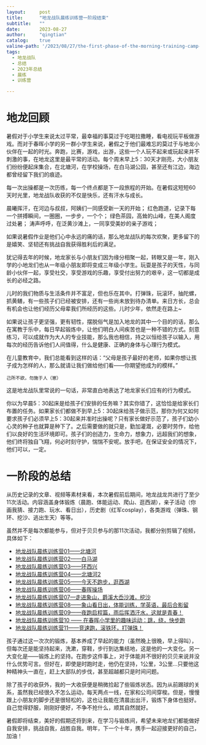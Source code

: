 ```yaml
---
layout:     post
title:      "地龙战队晨练训练营一阶段结束"
subtitle:   ""
date:       2023-08-27
author:     "qingtian"
catalog:    true
valine-path: '/2023/08/27/the-first-phase-of-the-morning-training-camp-for-the-earth-dragon-squadron-has-ended/'
tags:
  - 地龙战队
  - 总结
  - 2023年总结
  - 晨练
  - 训练营

---
```


# 地龙回顾

暑假对于小学生来说太过平常，最幸福的事莫过于吃喝拉撒睡，看电视玩平板做游戏。而对于春晖小学的另一群小学生来说，暑假之于他们最难忘的莫过于与地龙小伙伴在一起的时光。奔跑，比赛，游戏，出游，这些一个人玩不起来或玩起来并不刺激的事，在地龙这里是最平常的活动。每个周末早上5：30天才刚亮，大小朋友们纷纷便起床集合，在北塘河，在学校操场，在白马湖公园，甚至还有江边，海边都曾经留下我们的痕迹。

每一次出操都是一次历练，每一个终点都是下一段旅程的开始。在暑假这短短60天时光里，地龙战队收获的不仅是快乐，还有汗水与成长。

晨曦挥汗，在河边与叔叔，阿姨们一同感受新一天的开始；
红色跑道，记录下每一个拼搏瞬间，一圈圈，一步步，一个个；
绿色茶园，高耸的山峰，在美人阁度过处暑；
涛声呼呼，在泛黄沙滩上，一同享受美妙的亲子游戏；

如果说暑假作业是他们心中永远的痛的话，那么地龙战队的每次欢聚，更多留下的是嬉笑、坚韧还有挑战自我获得胜利后的满足。

犹记得去年的时候，地龙家长与小朋友们因为缘分相聚一起，转眼又是一年，刚入学的小地龙们也从一年级小朋友即将变成三年级小学生。玩耍是孩子的天性，与同龄小伙伴一起，享受社交，享受游戏的乐趣，享受付出努力的艰辛，这一切都是成长的必经之路。

儿时的我们物质与生活条件并不富足，但也乐在其中。打弹珠，玩滚环，抽陀螺，抓黄鳝，有一些孩子们已经被安排，还有一些尚未放到待办清单。来日方长，总会有机会也让他们经历父母辈我们所经历的这些。儿时少年，依然走在路上~

如果说让孩子更坚强，更有韧性，摆脱俗气是加入地龙的其中一个目的的话，那么在寓教于乐中，每日早起锻炼中，让他们明白人间疾苦也是一种不错的方式。刻意练习，可以成就作为大人的专业技能，那么我也相信，持之以恒给孩子以输入，用每次的经历告诉他们人间值得，什么是健康、正确的身体与心理行为模式。

在儿童教育中，我们总能看到这样的话：“父母是孩子最好的老师，如果你想让孩子成为怎样的人，那么就请让我们做给他们看——你期望他成为的模样。”

```
己所不欲，勿施于人（崽）
```

这是地龙战队里常说的一句话，非常直白地表达了地龙家长们应有的行为模式。

你以为早晨5：30起床是给孩子们安排的任务嘛？其实你错了，这恰恰是给家长们布置的任务。如果家长们都做不到早上5：30起床给孩子做示范，那你为何又如何要求孩子们必须早上5：30起来并准时出操呢？只有家长做好示范了，孩子们幼小心灵的种子也就算是种下了。之后需要做的就只是，勤加灌溉，必要时劳作，给他们以良好的生活环境即可。孩子们的创造力，生命力，想象力，远超我们的想象，他们终将独自飞翔，何必时刻守护，惴惴不安呢。放手吧，在保证安全的情况下，他们可以，一定。

# 一阶段的总结

从历史记录的文章、视频等素材来看，本次暑假前后期间，地龙战龙共进行了至少11次活动。内容涵盖身体锻炼（晨跑、体能运动、爬山、逛西湖），亲子活动（你画我猜、接力跑、玩水、看日出），历史剧（红军cosplay），各类游戏（弹珠、钢环、挖沙、逃出生天）等等。

虽然并不是每次都能参与，但对于贝贝参与的那11次活动，我都分别剪辑了视频，具体如下：

- [地龙战队晨练训练营01——北塘河](https://www.bilibili.com/video/BV19W4y1R7pQ/?spm_id_from=333.999.0.0)
- [地龙战队晨练训练营02——白马湖](https://www.bilibili.com/video/BV1jo4y1J7JW/?spm_id_from=333.999.0.0)
- [地龙战队晨练训练营03——环西兴](https://www.bilibili.com/video/BV1x14y1R7ZB/?spm_id_from=333.999.0.0)
- [地龙战队晨练训练营04——北塘河2](https://www.bilibili.com/video/BV1b14y1R7pA/?spm_id_from=333.999.0.0)
- [地龙战队晨练训练营05——今天不跑步，逛西湖](https://www.bilibili.com/video/BV1Xk4y1V72K/?spm_id_from=333.999.0.0)
- [地龙战队晨练训练营06——春晖操场](https://www.bilibili.com/video/BV19h4y1r75E/?spm_id_from=333.999.0.0)
- [地龙战队晨练训练营07—走进象山，爵溪大岙沙滩，挖沙](https://www.bilibili.com/video/BV1Um4y1p7NM/?spm_id_from=333.999.0.0)
- [地龙战队晨练训练营08——象山看日出，体能训练，学英语，最后合影留](https://www.bilibili.com/video/BV1rF411y7Wd/?spm_id_from=333.999.0.0&vd_source=e12c693b1674dfffed2e28d501bb6e29)
- [地龙战队晨练训练营09——夜跑启程篇，雨后挥洒汗水，这就是青春！](https://www.bilibili.com/video/BV1qP411s7cX/?spm_id_from=333.999.0.0&vd_source=e12c693b1674dfffed2e28d501bb6e29)
- [地龙战队晨练训练营10 —— 在春晖小学里的趣味运动：跳，绕，快步跑](https://www.bilibili.com/video/BV12r4y1R7Zv/?spm_id_from=333.999.0.0&vd_source=e12c693b1674dfffed2e28d501bb6e29)
- [地龙战队晨练训练营11——竞速跑，滚铁环，打弹珠！](https://www.bilibili.com/video/BV13P411Y77A/?spm_id_from=333.999.0.0&vd_source=e12c693b1674dfffed2e28d501bb6e29)

孩子通过这一次次的锻炼，基本养成了早起的能力（虽然晚上很晚，早上得叫），但每次还是能坚持起来，洗漱，穿鞋，步行到达集结地，这是他的一大变化。另一大变化是——锻炼上的坚持。在跑步这件事上，对于体能并不很好的贝贝来说并没什么优势可言。但好在，即使是时跑时走，他仍在坚持，1公里，3公里...只要他这种精神头一直在，赶上大部队的步伐，甚至超越都只是时间问题。

除了孩子的收获外，我的一大收获便是稍微捡起了些锻炼状态。因为从前踢球的关系，虽然我已经很久不怎么运动，每天两点一线，在家和公司间穿梭。但是，慢慢跟上小朋友的脚步还是很轻松的，这也让我能在清晨出出汗，锻炼下身体也挺好。自己觉得舒服，刚刚好便好，不争不抢什么，顺其自然就好。

暑假即将结束，美好的假期还将到来，在学习与锻炼间，希望未来地龙们都能做好自我安排，挑战自我，战胜自我。明年，下一个十年，携手一起迎接更好的自己，加油！


